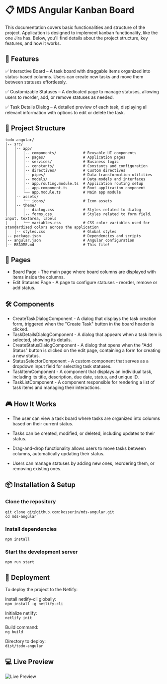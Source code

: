 # 📋 MDS Angular Kanban Board

This documentation covers basic functionalities and structure of the project. Application is designed to implement kanban functionality, like the one Jira has. Below, you'll find details about the project structure, key features, and how it works.

## 🚀 Features

✅ Interactive Board – A task board with draggable items organized into status-based columns. Users can create new tasks and move them between statuses effortlessly.

✅ Customizable Statuses – A dedicated page to manage statuses, allowing users to reorder, add, or remove statuses as needed.

✅ Task Details Dialog – A detailed preview of each task, displaying all relevant information with options to edit or delete the task.

## 📂 Project Structure

```
todo-angular/
│-- src/
│   │-- app/
│   │   │-- components/            # Reusable UI components
│   │   │-- pages/                 # Application pages
│   │   │-- services/              # Business logic
│   │   │-- constants/             # Constants and configuration
│   │   │-- directives/            # Custom directives
│   │   │-- pipes/                 # Data transformation utilities
│   │   │-- models/                # Data models and interfaces
│   │   │-- app.routing.module.ts  # Application routing setup
│   │   │-- app.component.ts       # Root application component
│   │   └── app.module.ts          # Main app module
│   │-- assets/
│   │   └── icons/                 # Icon assets
│   │-- theme/                     
│   │   │-- dialog.css             # Styles related to dialog
│   │   │-- forms.css              # Styles related to form field, input, textarea, labels
│   │   └── variables.css          # CSS color variables used for standardised colors across the application
│   │-- styles.css                 # Global styles
│-- package.json                   # Dependencies and scripts
│-- angular.json                   # Angular configuration
│-- README.md                      # This file!
```

## 📜 Pages

- Board Page - The main page where board columns are displayed with items inside the columns.
- Edit Statuses Page - A page to configure statuses - reorder, remove or add status.

## 🛠️ Components

- CreateTaskDialogComponent - A dialog that displays the task creation form, triggered when the "Create Task" button in the board header is clicked.
- TaskDetailsDialogComponent - A dialog that appears when a task item is selected, showing its details.
- CreateStatusDialogComponent - A dialog that opens when the "Add Status" button is clicked on the edit page, containing a form for creating a new status.
- StatusSelectorComponent - A custom component that serves as a dropdown input field for selecting task statuses.
- TaskItemComponent - A component that displays an individual task, including its title, description, due date, status, and unique ID.
- TaskListComponent - A component responsible for rendering a list of task items and managing their interactions.

## 🎮 How It Works

- The user can view a task board where tasks are organized into columns based on their current status.

- Tasks can be created, modified, or deleted, including updates to their status.

- Drag-and-drop functionality allows users to move tasks between columns, automatically updating their status.

- Users can manage statuses by adding new ones, reordering them, or removing existing ones.

## 📦 Installation & Setup

### Clone the repository
```git clone git@github.com:kosserin/mds-angular.git``` <br>
```cd mds-angular```

### Install dependencies
```npm install```

### Start the development server
```npm run start```

## 🚀 Deployment

To deploy the project to the Netlify:

Install netlify-cli globally: <br>
```npm install -g netlify-cli```

Initialize netlify: <br>
```netlify init```

Build command: <br>
```ng build```

Directory to deploy: <br>
```dist/todo-angular```

## 💻 Live Preview

![Live Preview](src/assets/live-preview.gif)
